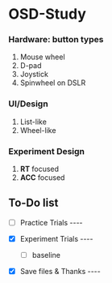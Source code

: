 OSD-Study
===========

### Hardware: button types

1. Mouse wheel
2. D-pad
3. Joystick
4. Spinwheel on DSLR

### UI/Design

1. List-like
2. Wheel-like 

### Experiment Design

1. **RT** focused 
2. **ACC** focused

## To-Do list

- [ ] Practice Trials ----  
- [x] Experiment Trials ----  
    - [ ] baseline
- [x] Save files & Thanks ----  



